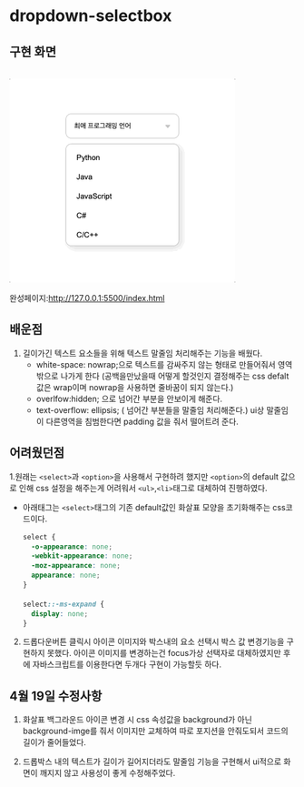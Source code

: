 # dropdown-selectbox

## 구현 화면

  <br>
  <img src="images/셀렉박스.gif">
  <br>

완성페이지:http://127.0.0.1:5500/index.html

## 배운점

1. 길이가긴 텍스트 요소들을 위해 텍스트 말줄임 처리해주는 기능을 배웠다.
   - white-space: nowrap;으로 텍스트를 감싸주지 않는 형태로 만들어줘서 영역 밖으로 나가게 한다 (공백을만났을때 어떻게 할것인지 결정해주는 css defalt값은 wrap이며 nowrap을 사용하면 줄바꿈이 되지 않는다.)
   - overlfow:hidden; 으로 넘어간 부분을 안보이게 해준다.
   - text-overflow: ellipsis; ( 넘어간 부분들을 말줄임 처리해준다.) ui상 말줄임이 다른영역을 침범한다면 padding 값을 줘서 떨어트려 준다.

## 어려웠던점

1.원래는 `<select>`과 `<option>`을 사용해서 구현하려 했지만 `<option>`의 default 값으로 인해 css 설정을 해주는게 어려워서 `<ul>`,`<li>`태그로 대체하여 진행하였다.

- 아래태그는 `<select>`태그의 기존 default값인 화살표 모양을 초기화해주는 css코드이다.

  ```css
  select {
    -o-appearance: none;
    -webkit-appearance: none;
    -moz-appearance: none;
    appearance: none;
  }

  select::-ms-expand {
    display: none;
  }
  ```

2. 드롭다운버튼 클릭시 아이콘 이미지와 박스내의 요소 선택시 박스 값 변경기능을 구현하지 못했다.
   아이콘 이미지를 변경하는건 focus가상 선택자로 대체하였지만 후에 자바스크립트를 이용한다면 두개다 구현이 가능할듯 하다.

## 4월 19일 수정사항

1. 화살표 백그라운드 아이콘 변경 시 css 속성값을 background가 아닌 background-imge를 줘서 이미지만 교체하여 따로 포지션을 안줘도되서 코드의 길이가 줄어들었다.

2. 드롭박스 내의 텍스트가 길이가 길어지더라도 말줄임 기능을 구현해서 ui적으로 화면이 깨지지 않고 사용성이 좋게 수정해주었다.
